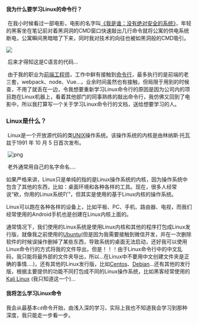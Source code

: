 #### 我为什么要学习Linux的命令行？

​	在我小时候看过一部电影，电影的名字叫[《我是谁：没有绝对安全的系统》](www.naidu.com)，年轻的黑客坐在笔记前对着黑洞洞的CMD窗口快速敲出几行命令就将公寓的供电系统断电，公寓瞬间黑暗暗了下来，同时我对技术的向往也被如黑洞般的CMD吸引。

![](F:\Code\个人项目\gitbook-linux\IMG\p2317421915.jpg)

​	后来才得知这是C语言的代码...



​	由于我的职业为[前端工程师](https://baike.baidu.com/item/%E5%89%8D%E7%AB%AF%E5%BC%80%E5%8F%91%E5%B7%A5%E7%A8%8B%E5%B8%88)，工作中鲜有接触到[命令行](https://baike.baidu.com/item/%E5%91%BD%E4%BB%A4%E6%8F%90%E7%A4%BA%E7%AC%A6/998728?fromtitle=%E5%91%BD%E4%BB%A4%E8%A1%8C&fromid=196110)，最多执行的是前端的老三套，webpack、node、Vue...，业余时间虽然也有接触，但局限于用到的时候查，不用了就丢在一边，令我想要重新学习Linux命令行的原因是因为公司内的项目跑在Linux机器上，看着其他部门的同事熟练的敲出命令行，我仿佛又回到了电影中，所以我打算写一个关于学习Linux命令行的文档，送给想要学习的人。

### Linux是什么？



​	Linux是一个开放源代码的类[UNIX](https://zh.wikipedia.org/wiki/UNIX)操作系统。该操作系统的内核是由林纳斯·托瓦兹于1991 年 10 月 5 日首次发布。



​	![png](F:\Code\个人项目\gitbook-linux\IMG\LinuxCon_Europe_Linus_Torvalds_03.jpg)



​        老外通常用自己的名字命名....

​	如果严格来讲，Linux只是单纯的指的是Linux操作系统的内核，因为操作系统中包含了其他的东西，比如：桌面环境和各种各样的工具。现在，很多人经常说“欸，你用的Linux系统吖”，但其实是使用的基于Linux内核的操作系统。

​        Linux可以跑在各种各样的设备上，比如平板、PC、手机、路由器、电视，而我们经常使用的Android手机也是创建在Linux内核上面的。

​	通常情况下，我们使用的Linux系统是使用Linux内核和其他的程序打包成Linux发行版，就像我之前使用的[Ubuntu](https://www.ubuntu.com/)(但是因为我需要接触到微信开发，并在一次删除软件的时候误操作删掉了某些东西，导致系统的桌面无法启动，还好我可以使用Linux命令行的方式将我的文件导出，但是！！！由于Linux命令行中的中文乱码，我只能将最外部的文件夹导出，所以...在Linux中不要用中文创建文件夹是正确的事情....)，还有其他的Linux发行版，比如[Centos](https://www.centos.org/)、[Debian](https://www.debian.org/)...还有其他的发行版，根据主要提供的功能不同打包成不同的Linux操作系统，比如黑客经常使用的[Kali Linux](https://www.kali.org/) (我只知道这一个)...

#### 我将怎么学习Linux命令

​	我会从最基本`cd`命令开始，由浅入深的学习，实际上我也不知道我会学习到那种深度，我只能走一步看一步。